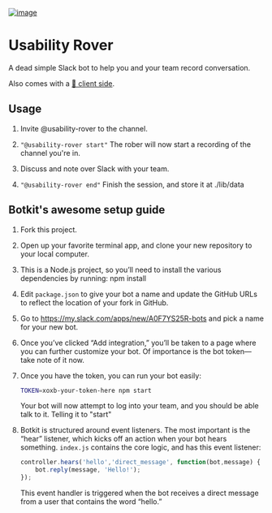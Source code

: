 [![image](https://cloud.githubusercontent.com/assets/2289769/20545056/9fa044ea-b115-11e6-9314-ba3e6516e573.png)](https://github.com/NirBenita/usability-rover-client)

# Usability Rover
A dead simple Slack bot to help you and your team record conversation.

Also comes with a [🎨 client side](https://github.com/NirBenita/usability-rover-client).

## Usage
1. Invite @usability-rover to the channel.

2. `"@usability-rover start"`
The rober will now start a recording of the channel you're in.

3. Discuss and note over Slack with your team.

4. `"@usability-rover end"`
Finish the session, and store it at ./lib/data

## Botkit's awesome setup guide
1. Fork this project.
2. Open up your favorite terminal app, and clone your new repository to your local computer.
3. This is a Node.js project, so you’ll need to install the various dependencies by running:
    npm install
4. Edit `package.json` to give your bot a name and update the GitHub URLs to reflect the location of your fork in GitHub.
5. Go to https://my.slack.com/apps/new/A0F7YS25R-bots and pick a name for your new bot.
6. Once you’ve clicked “Add integration,” you’ll be taken to a page where you can further customize your bot. Of importance is the bot token—take note of it now.
7. Once you have the token, you can run your bot easily:

    ```bash
    TOKEN=xoxb-your-token-here npm start
    ```

    Your bot will now attempt to log into your team, and you should be able talk to it. Telling it to "start"

8. Botkit is structured around event listeners. The most important is the “hear” listener, which kicks off an action when your bot hears something. `index.js` contains the core logic, and has this event listener:

    ```javascript
    controller.hears('hello','direct_message', function(bot,message) {
        bot.reply(message, 'Hello!');
    });
    ```

    This event handler is triggered when the bot receives a direct message from a user that contains the word “hello.”
